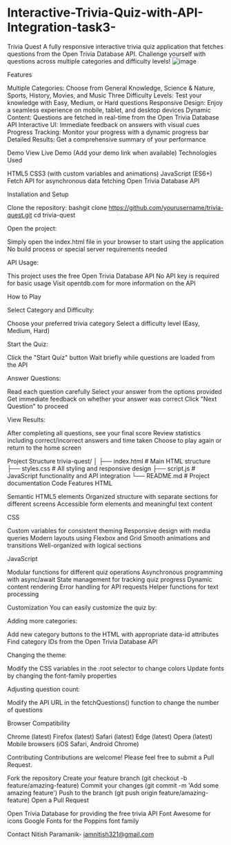 # Interactive-Trivia-Quiz-with-API-Integration-task3-

Trivia Quest
A fully responsive interactive trivia quiz application that fetches questions from the Open Trivia Database API. Challenge yourself with questions across multiple categories and difficulty levels!
![image](https://github.com/user-attachments/assets/113b92ba-a2c1-44f0-9d45-0cc70ba7a47a)

Features

Multiple Categories: Choose from General Knowledge, Science & Nature, Sports, History, Movies, and Music
Three Difficulty Levels: Test your knowledge with Easy, Medium, or Hard questions
Responsive Design: Enjoy a seamless experience on mobile, tablet, and desktop devices
Dynamic Content: Questions are fetched in real-time from the Open Trivia Database API
Interactive UI: Immediate feedback on answers with visual cues
Progress Tracking: Monitor your progress with a dynamic progress bar
Detailed Results: Get a comprehensive summary of your performance

Demo
View Live Demo (Add your demo link when available)
Technologies Used

HTML5
CSS3 (with custom variables and animations)
JavaScript (ES6+)
Fetch API for asynchronous data fetching
Open Trivia Database API

Installation and Setup

Clone the repository:
bashgit clone https://github.com/yourusername/trivia-quest.git
cd trivia-quest

Open the project:

Simply open the index.html file in your browser to start using the application
No build process or special server requirements needed


API Usage:

This project uses the free Open Trivia Database API
No API key is required for basic usage
Visit opentdb.com for more information on the API



How to Play

Select Category and Difficulty:

Choose your preferred trivia category
Select a difficulty level (Easy, Medium, Hard)


Start the Quiz:

Click the "Start Quiz" button
Wait briefly while questions are loaded from the API


Answer Questions:

Read each question carefully
Select your answer from the options provided
Get immediate feedback on whether your answer was correct
Click "Next Question" to proceed


View Results:

After completing all questions, see your final score
Review statistics including correct/incorrect answers and time taken
Choose to play again or return to the home screen



Project Structure
trivia-quest/
│
├── index.html          # Main HTML structure
├── styles.css          # All styling and responsive design
├── script.js           # JavaScript functionality and API integration
└── README.md           # Project documentation
Code Features
HTML

Semantic HTML5 elements
Organized structure with separate sections for different screens
Accessible form elements and meaningful text content

CSS

Custom variables for consistent theming
Responsive design with media queries
Modern layouts using Flexbox and Grid
Smooth animations and transitions
Well-organized with logical sections

JavaScript

Modular functions for different quiz operations
Asynchronous programming with async/await
State management for tracking quiz progress
Dynamic content rendering
Error handling for API requests
Helper functions for text processing

Customization
You can easily customize the quiz by:

Adding more categories:

Add new category buttons to the HTML with appropriate data-id attributes
Find category IDs from the Open Trivia Database API


Changing the theme:

Modify the CSS variables in the :root selector to change colors
Update fonts by changing the font-family properties


Adjusting question count:

Modify the API URL in the fetchQuestions() function to change the number of questions



Browser Compatibility

Chrome (latest)
Firefox (latest)
Safari (latest)
Edge (latest)
Opera (latest)
Mobile browsers (iOS Safari, Android Chrome)

Contributing
Contributions are welcome! Please feel free to submit a Pull Request.

Fork the repository
Create your feature branch (git checkout -b feature/amazing-feature)
Commit your changes (git commit -m 'Add some amazing feature')
Push to the branch (git push origin feature/amazing-feature)
Open a Pull Request

Open Trivia Database for providing the free trivia API
Font Awesome for icons
Google Fonts for the Poppins font family

Contact
Nitish Paramanik- iamnitish321@gmail.com
